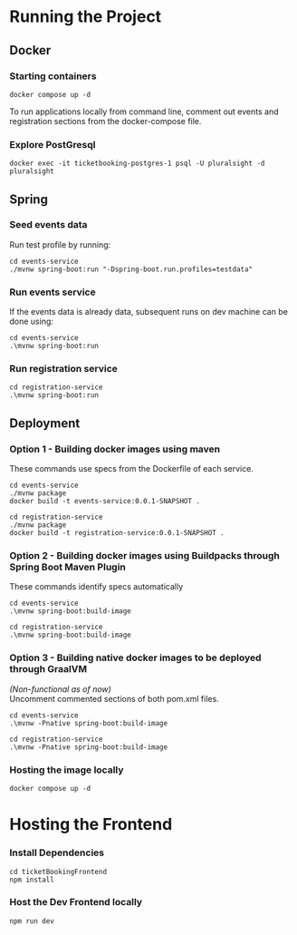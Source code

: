 <!-- # Getting Started

### Reference Documentation
For further reference, please consider the following sections:

* [Official Apache Maven documentation](https://maven.apache.org/guides/index.html)
* [Spring Boot Maven Plugin Reference Guide](https://docs.spring.io/spring-boot/3.4.0/maven-plugin)
* [Create an OCI image](https://docs.spring.io/spring-boot/3.4.0/maven-plugin/build-image.html)
* [Spring Web](https://docs.spring.io/spring-boot/3.4.0/reference/web/servlet.html)

### Guides
The following guides illustrate how to use some features concretely:

* [Building a RESTful Web Service](https://spring.io/guides/gs/rest-service/)
* [Serving Web Content with Spring MVC](https://spring.io/guides/gs/serving-web-content/)
* [Building REST services with Spring](https://spring.io/guides/tutorials/rest/)

### Maven Parent overrides

Due to Maven's design, elements are inherited from the parent POM to the project POM.
While most of the inheritance is fine, it also inherits unwanted elements like `<license>` and `<developers>` from the parent.
To prevent this, the project POM contains empty overrides for these elements.
If you manually switch to a different parent and actually want the inheritance, you need to remove those overrides. -->

# Running the Project
## Docker

### Starting containers
```
docker compose up -d 
```

To run applications locally from command line, comment out events and registration 
sections from the docker-compose file.

### Explore PostGresql
```
docker exec -it ticketbooking-postgres-1 psql -U pluralsight -d pluralsight
```

## Spring

### Seed events data
Run test profile by running:

```
cd events-service
./mvnw spring-boot:run "-Dspring-boot.run.profiles=testdata"
```

### Run events service 

If the events data is already data, subsequent runs on dev machine
can be done using:
```
cd events-service
.\mvnw spring-boot:run
```

### Run registration service 
```
cd registration-service
.\mvnw spring-boot:run
```

## Deployment

### Option 1 - Building docker images using maven 

These commands use specs from the Dockerfile of each service.
```
cd events-service
./mvnw package
docker build -t events-service:0.0.1-SNAPSHOT .
```
```
cd registration-service
./mvnw package
docker build -t registration-service:0.0.1-SNAPSHOT .
```

### Option 2 - Building docker images using Buildpacks through Spring Boot Maven Plugin

These commands identify specs automatically
```
cd events-service
.\mvnw spring-boot:build-image
```
```
cd registration-service
.\mvnw spring-boot:build-image
```

### Option 3 - Building native docker images to be deployed through GraalVM

<i>(Non-functional as of now)</i>
<br/>
Uncomment commented sections of both pom.xml files.

```
cd events-service
.\mvnw -Pnative spring-boot:build-image
```
```
cd registration-service
.\mvnw -Pnative spring-boot:build-image
```

### Hosting the image locally

```
docker compose up -d
```

# Hosting the Frontend

### Install Dependencies
```
cd ticketBookingFrontend
npm install
```

### Host the Dev Frontend locally
```
npm run dev
```